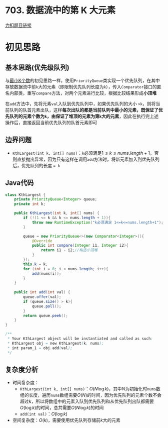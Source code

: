 # 703. 数据流中的第 K 大元素

[力扣题目链接](https://leetcode-cn.com/problems/kth-largest-element-in-a-stream/)


# 初见思路

## 基本思路(优先级队列)
与<a href="./17.14. 最小K个数.md">最小K个数</a>的初见思路一样，使用`PriorityQueue`类实现一个优先队列，在其中存放数据流中前`k`大的元素（即限制优先队列长度为`k`），传入`Comparator`接口的匿名内部类，重写`compare`方法，对两个元素进行比较，根据比较结果形成<strong>小顶堆</strong>

在`add`方法中，先将元素`val`入队到优先队列中，如果优先队列的大小 `>k`，则将当前队列的队首元素出队，这样<strong>每次出队的都是当前队列中最小的元素，既保证了优先队列的元素个数为`k`，由保证了堆顶的元素为第`k`大的元素</strong>，因此在执行完上述操作后，直接返回当前优先队列的队首元素即可

## 边界问题
- `KthLargest(int k, int[] nums)`：`k`必须满足$1 \le k \le nums.length + 1$，否则直接抛出异常，因为只有这样在调用`add`方法时，将新元素加入到优先队列后，优先队列的长度 `= k`

## Java代码
```java
class KthLargest {
    private PriorityQueue<Integer> queue;
    private int k;

    public KthLargest(int k, int[] nums) {
        if (!(1 <= k && k <= nums.length + 1)){
            throw new RuntimeException("k必须满足 1<=k<=nums.length+1");
        }

        queue = new PriorityQueue<>(new Comparator<Integer>(){
            @Override
            public int compare(Integer i1, Integer i2){
                return i1 - i2;//构造小顶堆
            }
        });
        this.k = k;
        for (int i = 0; i < nums.length; i++){
            add(nums[i]);
        }
    }
    
    public int add(int val) {
        queue.offer(val);
        if (queue.size() > k){
            queue.poll();
        }
        return queue.peek();
    }
}

/**
 * Your KthLargest object will be instantiated and called as such:
 * KthLargest obj = new KthLargest(k, nums);
 * int param_1 = obj.add(val);
 */
```

## 复杂度分析
- 时间复杂度：
	- `KthLargest(int k, int[] nums)`：$O(N \log k)$，其中$N$为初始化时`nums`数组的长度，遍历`nums`数组需要$O(N)$的时间，因为优先队列的元素个数不会超过$k$，所以将数组中的元素入队到优先队列和从优先队列出队都需要$O(\log k)$的时间，总共需要$O(N \log k)$的时间
	- `add(int val)`：$O(\log k)$
- 空间复杂度：$O(k)$，需要使用优先队列存储前$k$大的元素